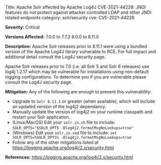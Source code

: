 Title: Apache Solr affected by Apache Log4J CVE-2021-44228: JNDI features do not protect against attacker controlled LDAP and other JNDI related endpoints
category: solr/security
cve: CVE-2021-44228

**Severity:**
Critical

**Versions Affected:**
7.0.0 to 7.7.3
8.0.0 to 8.11.0

**Description:**
Apache Solr releases prior to 8.11.1 were using a bundled version of the Apache Log4J library vulnerable to RCE. For full impact and additional detail consult the Log4J security page.

Apache Solr releases prior to 7.0 (i.e. all Solr 5 and Solr 6 releases) use log4j 1.2.17 which may be vulnerable for installations using non-default logging configurations. To determine you if you are vulnerable please consult the Log4J security page.

**Mitigation:**
Any of the following are enough to prevent this vulnerability:

* Upgrade to `Solr 8.11.1` or greater (when available), which will include an updated version of the log4j2 dependancy.
* Manually update the version of log4j2 on your runtime classpath and restart your Solr application.
* (Linux/MacOS) Edit your `solr.in.sh` file to include:
  `SOLR_OPTS="$SOLR_OPTS -Dlog4j2.formatMsgNoLookups=true"`
* (Windows) Edit your `solr.in.cmd` file to include:
  `set SOLR_OPTS=%SOLR_OPTS% -Dlog4j2.formatMsgNoLookups=true`
* Follow any of the other mitgations listed at https://logging.apache.org/log4j/2.x/security.html

**References:**
https://logging.apache.org/log4j/2.x/security.html

